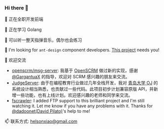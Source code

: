 ### Hi there 👋

<!--
**helsonxiao/helsonxiao** is a ✨ _special_ ✨ repository because its `README.md` (this file) appears on your GitHub profile.

Here are some ideas to get you started:

- 🔭 I’m currently working on ...
- 🌱 I’m currently learning ...
- 👯 I’m looking to collaborate on ...
- 🤔 I’m looking for help with ...
- 💬 Ask me about ...
- 📫 How to reach me: ...
- 😄 Pronouns: ...
- ⚡ Fun fact: ...
-->

🔭 正在全职开发前端

🌱 正在学习 Golang

🎵 可以听一整天指弹音乐，偶尔也会练习

👯 I'm looking for `ant-design` component developers. [This project](https://github.com/boyuai/antd-country-phone-input) needs you!

💬 欢迎交流
  - [openscrm/msg-server](https://github.com/openscrm/msg-server): 我基于 [OpenSCRM](https://github.com/openscrm) 做过新的实现，感谢 [@GargantuaX](https://github.com/GargantuaX) 的指导，欢迎对 SCRM 感兴趣的朋友来交流。
  - [JudgeServer](https://github.com/helsonxiao/JudgeServer): 由于在编程教育行业做过几年全栈开发，我对 [青岛大学 OJ](https://github.com/QingdaoU/OnlineJudge) 的系统设计相当熟悉，也贡献过一些代码。此项目初步计划兼容原版 API，并新增一些功能，也有上线计划。欢迎感兴趣的老师和同学来交流。
  - [fscrawler](https://github.com/dadoonet/fscrawler): I added FTP support to this brilliant project and I'm still watching it. Let me know if you have any problems with it. Thanks for [@dadoonet(David Pilato)](http://github.com/dadoonet)'s help to me!

📫 联系方式: helsonxiao@gmail.com
